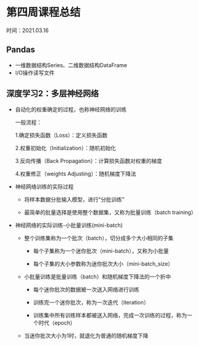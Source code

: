 # 第四周课程总结

时间：2021.03.16

## Pandas

+ 一维数据结构Series、二维数据结构DataFrame
+ I/O操作读写文件

## 深度学习2：多层神经网络

- 自动化的权重确定的过程，也称神经网络的训练

  一般流程：

  1.确定损失函数（Loss）：定义损失函数

  2.权重初始化（Initialization）：随机初始化

  3.反向传播（Back Propagation）：计算损失函数对权重的梯度

  4.权重修正（weights Adjusting）：随机梯度下降法

+ 神经网络训练的实际过程

  + 将样本数据分批输入模型，进行“分批训练”

  + 最简单的批量选择是使用整个数据集，又称为批量训练（batch training）

+ 神经网络的实际训练-小批量训练(mini-batch)

  + 整个训练集称为一个批次（batch），切分成多个大小相同的子集

    + 每个子集称为一个迷你批次（mini-batch），又称为小批量

    + 每个子集的大小参数称为迷你批次大小（mini-batch_size）

  + 小批量训练是批量训练（batch）和随机梯度下降法的一个折中

    + 每个迷你批次的数据被一次送入网络进行训练

    + 训练完一个迷你批次，称为一次迭代（iteration）

    + 训练集中所有训练样本都被送入网络，完成一次训练的过程，称为一个时代（epoch）

  + 当迷你批次大小为1时，就退化为普通的随机梯度下降

